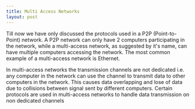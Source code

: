```yaml
---
title: Multi Access Networks
layout: post
---
```


Till now we have only discussed the protocols used in a P2P (Point-to-Point) network. A P2P network can only have 2 computers participating in the network, while a multi-access network, as suggested by it's name, can have multiple computers accessing the network. The most common example of a multi-access network is Ethernet.

In multi-access networks the transmission channels are not dedicated i.e. any computer in the network can use the channel to transmit data to other computers in the network. This causes data overlapping and lose of data due to collisions between signal sent by different computers. Certain protocols are used in multi-access networks to handle data transmission on non dedicated channels

